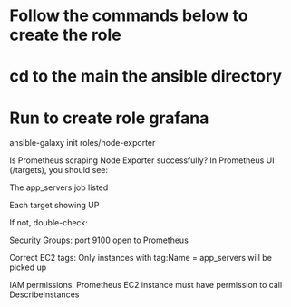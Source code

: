 # Follow the commands below to create the role

# cd to the main the ansible directory
# Run to create role grafana
ansible-galaxy init roles/node-exporter




 Is Prometheus scraping Node Exporter successfully?
In Prometheus UI (/targets), you should see:

The app_servers job listed

Each target showing UP

If not, double-check:

Security Groups: port 9100 open to Prometheus

Correct EC2 tags: Only instances with tag:Name = app_servers will be picked up

IAM permissions: Prometheus EC2 instance must have permission to call DescribeInstances
